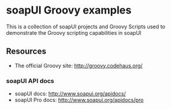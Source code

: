 soapUI Groovy examples
======================

This is a collection of soapUI projects and Groovy Scripts used to demonstrate the Groovy scripting capabilities in soapUI

## Resources
* The official Groovy site: http://groovy.codehaus.org/

### soapUI API docs
* soapUI docs: http://www.soapui.org/apidocs/
* soapUI Pro docs: http://www.soapui.org/apidocs/pro